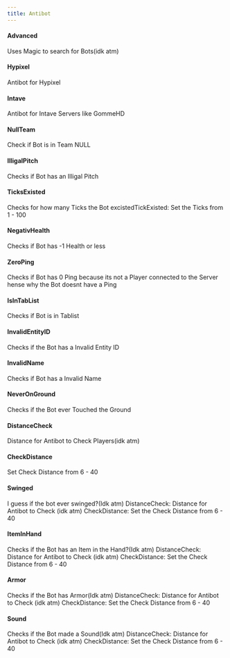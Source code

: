 ```yaml
---
title: Antibot
---
```


#### Advanced
Uses Magic to search for Bots(idk atm)

#### Hypixel
Antibot for Hypixel

#### Intave 
Antibot for Intave Servers like GommeHD

#### NullTeam 
Check if Bot is in Team NULL

#### IlligalPitch
Checks if Bot has an Illigal Pitch

#### TicksExisted
Checks for how many Ticks the Bot excistedTickExisted: Set the Ticks from 1 - 100

#### NegativHealth
Checks if Bot has -1 Health or less

#### ZeroPing
Checks if Bot has 0 Ping because its not a Player connected to the Server hense why the Bot doesnt have a Ping

#### IsInTabList 
Checks if Bot is in Tablist

#### InvalidEntityID
Checks if the Bot has a Invalid Entity ID

#### InvalidName
Checks if Bot has a Invalid Name

#### NeverOnGround
Checks if the Bot ever Touched the Ground

#### DistanceCheck
Distance for Antibot to Check Players(idk atm)

#### CheckDistance
Set Check Distance from 6 - 40

#### Swinged
I guess if the bot ever swinged?(Idk atm)
DistanceCheck: Distance for Antibot to Check (idk atm)
CheckDistance: Set the Check Distance from 6 - 40

#### ItemInHand
Checks if the Bot has an Item in the Hand?(Idk atm)
DistanceCheck: Distance for Antibot to Check (idk atm)
CheckDistance: Set the Check Distance from 6 - 40

#### Armor
Checks if the Bot has Armor(Idk atm)
DistanceCheck: Distance for Antibot to Check (idk atm)
CheckDistance: Set the Check Distance from 6 - 40

#### Sound
Checks if the Bot made a Sound(Idk atm)
DistanceCheck: Distance for Antibot to Check (idk atm)
CheckDistance: Set the Check Distance from 6 - 40